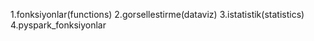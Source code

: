 1.fonksiyonlar(functions) 
2.gorsellestirme(dataviz) 
3.istatistik(statistics)
4.pyspark_fonksiyonlar